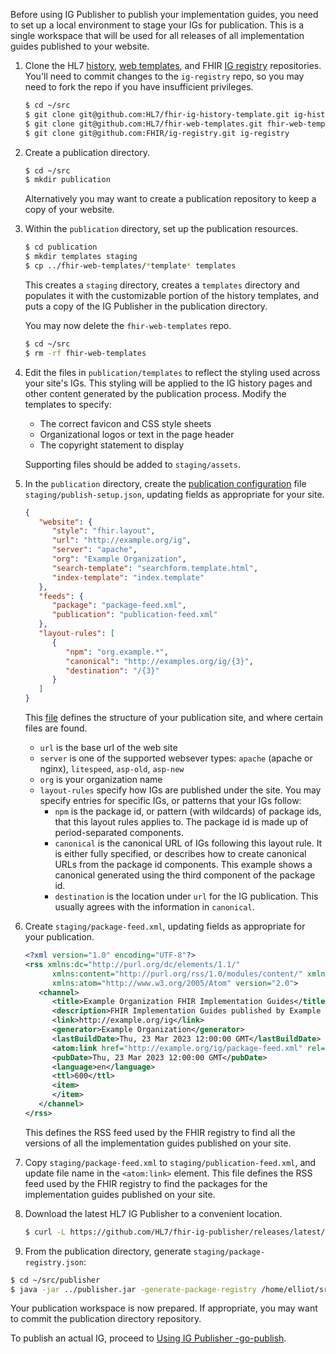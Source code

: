 Before using IG Publisher to publish your implementation guides, you need to set up a local environment to stage your IGs for publication. This is a single workspace that will be used for all releases of all implementation guides published to your website.

1. Clone the HL7 [history](https://github.com/HL7/fhir-ig-history-template), [web templates](https://github.com/HL7/fhir-web-templates), and FHIR [IG registry](https://github.com/FHIR/ig-registry) repositories. You'll need to commit changes to the `ig-registry` repo, so you may need to fork the repo if you have insufficient privileges.

   ```sh
   $ cd ~/src
   $ git clone git@github.com:HL7/fhir-ig-history-template.git ig-history
   $ git clone git@github.com:HL7/fhir-web-templates.git fhir-web-templates
   $ git clone git@github.com:FHIR/ig-registry.git ig-registry
   ```

3. Create a publication directory.

   ```sh
   $ cd ~/src
   $ mkdir publication
   ```

   Alternatively you may want to create a publication repository to keep a copy of your website.

4. Within the `publication` directory, set up the publication resources.

   ```sh
   $ cd publication
   $ mkdir templates staging
   $ cp ../fhir-web-templates/*template* templates
   ```

   This creates a `staging` directory, creates a `templates` directory and populates it with the customizable portion of the history templates, and puts a copy of the IG Publisher in the publication directory.

   You may now delete the `fhir-web-templates` repo.

   ```sh
   $ cd ~/src
   $ rm -rf fhir-web-templates
   ```

5. Edit the files in `publication/templates` to reflect the styling used across your site's IGs. This styling will be applied to the IG history pages and other content generated by the publication process. Modify the templates to specify:
   
   * The correct favicon and CSS style sheets
   * Organizational logos or text in the page header
   * The copyright statement to display

   Supporting files should be added to `staging/assets`.

6. In the `publication` directory, create the [publication configuration](https://confluence.hl7.org/display/FHIR/Maintaining+a+FHIR+IG+Publication) file `staging/publish-setup.json`, updating fields as appropriate for your site.

   ```json
   {
      "website": {
         "style": "fhir.layout",
         "url": "http://example.org/ig",
         "server": "apache",
         "org": "Example Organization",
         "search-template": "searchform.template.html",
         "index-template": "index.template"
      },
      "feeds": {
         "package": "package-feed.xml",
         "publication": "publication-feed.xml"
      },
      "layout-rules": [
         {
            "npm": "org.example.*",
            "canonical": "http://examples.org/ig/{3}",
            "destination": "/{3}"
         }
      ]
   }
   ```

   This [file](https://confluence.hl7.org/pages/viewpage.action?pageId=81027536#MaintainingaFHIRIGPublication-Documentationforpublish-setup.json) defines the structure of your publication site, and where certain files are found.

   * `url` is the base url of the web site
   * `server` is one of the supported websever types: `apache` (apache or nginx), `litespeed`, `asp-old`, `asp-new`
   * `org` is your organization name
   * `layout-rules` specify how IGs are published under the site. You may specify entries for specific IGs, or patterns that your IGs follow:
      * `npm` is the package id, or pattern (with wildcards) of package ids, that this layout rules applies to. The package id is made up of period-separated components.
      * `canonical` is the canonical URL of IGs following this layout rule. It is either fully specified, or describes how to create canonical URLs from the package id components. This example shows a canonical generated using the third component of the package id.
      * `destination` is the location under `url` for the IG publication. This usually agrees with the information in `canonical`.

7. Create `staging/package-feed.xml`, updating fields as appropriate for your publication.

   ```xml
   <?xml version="1.0" encoding="UTF-8"?>
   <rss xmlns:dc="http://purl.org/dc/elements/1.1/"
         xmlns:content="http://purl.org/rss/1.0/modules/content/" xmlns:fhir="http://hl7.org/fhir/feed"
         xmlns:atom="http://www.w3.org/2005/Atom" version="2.0">
      <channel>
         <title>Example Organization FHIR Implementation Guides</title>
         <description>FHIR Implementation Guides published by Example Organization</description>
         <link>http://example.org/ig</link>
         <generator>Example Organization</generator>
         <lastBuildDate>Thu, 23 Mar 2023 12:00:00 GMT</lastBuildDate>
         <atom:link href="http://example.org/ig/package-feed.xml" rel="self" type="application/rss+xml" />
         <pubDate>Thu, 23 Mar 2023 12:00:00 GMT</pubDate>
         <language>en</language>
         <ttl>600</ttl>
         <item>
         </item>
      </channel>
   </rss>
   ```

   This defines the RSS feed used by the FHIR registry to find all the versions of all the implementation guides published on your site.

8. Copy `staging/package-feed.xml` to `staging/publication-feed.xml`, and update file name in the `<atom:link>` element. This file defines the RSS feed used by the FHIR registry to find the packages for the implementation guides published on your site.

9. Download the latest HL7 IG Publisher to a convenient location.

   ```sh
   $ curl -L https://github.com/HL7/fhir-ig-publisher/releases/latest/download/publisher.jar -o ~/src/publisher.jar
   ```

10. From the publication directory, generate `staging/package-registry.json`:

   ```sh
   $ cd ~/src/publisher
   $ java -jar ../publisher.jar -generate-package-registry /home/elliot/src/publication/staging
   ```

Your publication workspace is now prepared. If appropriate, you may want to commit the publication directory repository.

To publish an actual IG, proceed to [Using IG Publisher -go-publish](./publication.html).
